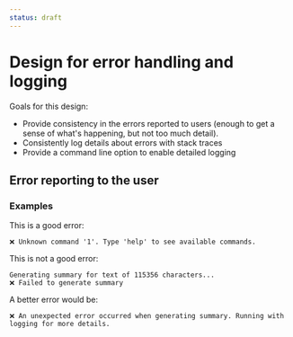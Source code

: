 ```yaml
---
status: draft
---
```


# Design for error handling and logging
Goals for this design:
- Provide consistency in the errors reported to users (enough to get a sense of what's
  happening, but not too much detail).
- Consistently log details about errors with stack traces
- Provide a command line option to enable detailed logging

## Error reporting to the user

### Examples
This is a good error:
```
❌ Unknown command '1'. Type 'help' to see available commands.
```

This is not a good error:
```
Generating summary for text of 115356 characters...
❌ Failed to generate summary
```

A better error would be:
```
❌ An unexpected error occurred when generating summary. Running with logging for more details.
```

